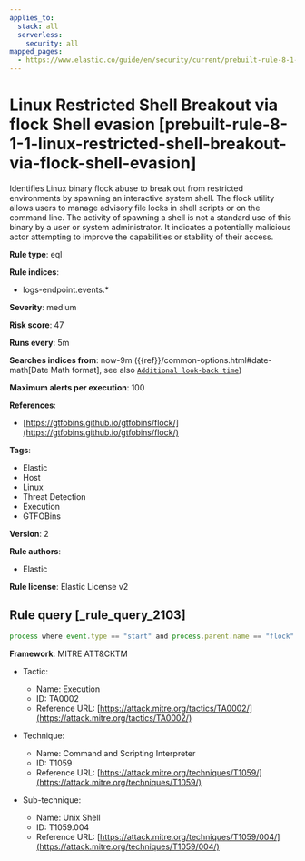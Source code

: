 ```yaml
---
applies_to:
  stack: all
  serverless:
    security: all
mapped_pages:
  - https://www.elastic.co/guide/en/security/current/prebuilt-rule-8-1-1-linux-restricted-shell-breakout-via-flock-shell-evasion.html
---
```


# Linux Restricted Shell Breakout via flock Shell evasion [prebuilt-rule-8-1-1-linux-restricted-shell-breakout-via-flock-shell-evasion]

Identifies Linux binary flock abuse to break out from restricted environments by spawning an interactive system shell. The flock utility allows users to manage advisory file locks in shell scripts or on the command line. The activity of spawning a shell is not a standard use of this binary by a user or system administrator. It indicates a potentially malicious actor attempting to improve the capabilities or stability of their access.

**Rule type**: eql

**Rule indices**:

* logs-endpoint.events.*

**Severity**: medium

**Risk score**: 47

**Runs every**: 5m

**Searches indices from**: now-9m ({{ref}}/common-options.html#date-math[Date Math format], see also [`Additional look-back time`](docs-content://solutions/security/detect-and-alert/create-detection-rule.md#rule-schedule))

**Maximum alerts per execution**: 100

**References**:

* [https://gtfobins.github.io/gtfobins/flock/](https://gtfobins.github.io/gtfobins/flock/)

**Tags**:

* Elastic
* Host
* Linux
* Threat Detection
* Execution
* GTFOBins

**Version**: 2

**Rule authors**:

* Elastic

**Rule license**: Elastic License v2

## Rule query [_rule_query_2103]

```js
process where event.type == "start" and process.parent.name == "flock" and process.parent.args == "-u" and process.parent.args == "/" and process.parent.args in ("/bin/sh", "/bin/bash", "/bin/dash", "sh", "bash", "dash") and process.name in ("bash", "dash", "sh")
```

**Framework**: MITRE ATT&CKTM

* Tactic:

    * Name: Execution
    * ID: TA0002
    * Reference URL: [https://attack.mitre.org/tactics/TA0002/](https://attack.mitre.org/tactics/TA0002/)

* Technique:

    * Name: Command and Scripting Interpreter
    * ID: T1059
    * Reference URL: [https://attack.mitre.org/techniques/T1059/](https://attack.mitre.org/techniques/T1059/)

* Sub-technique:

    * Name: Unix Shell
    * ID: T1059.004
    * Reference URL: [https://attack.mitre.org/techniques/T1059/004/](https://attack.mitre.org/techniques/T1059/004/)



